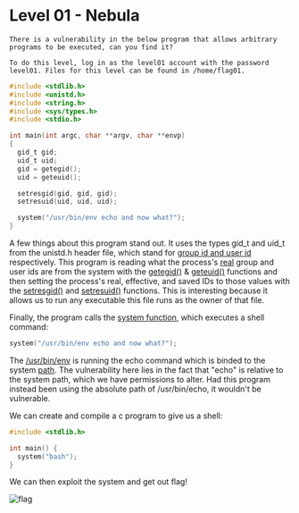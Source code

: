 # Level 01 - Nebula

```
There is a vulnerability in the below program that allows arbitrary programs to be executed, can you find it?

To do this level, log in as the level01 account with the password level01. Files for this level can be found in /home/flag01.
```

```c
#include <stdlib.h>
#include <unistd.h>
#include <string.h>
#include <sys/types.h>
#include <stdio.h>

int main(int argc, char **argv, char **envp)
{
  gid_t gid;
  uid_t uid;
  gid = getegid();
  uid = geteuid();

  setresgid(gid, gid, gid);
  setresuid(uid, uid, uid);

  system("/usr/bin/env echo and now what?");
}
```

A few things about this program stand out. It uses the types gid_t and uid_t from the unistd.h header file, which stand for [group id and user id](https://en.wikipedia.org/wiki/User_identifier) respectively. This program is reading what the process's [real](https://en.wikipedia.org/wiki/User_identifier#Process_attributes) group and user ids are from the system with the [getegid()](https://linux.die.net/man/2/getegid) & [geteuid()](https://linux.die.net/man/2/geteuid) functions and then setting the process's real, effective, and saved IDs to those values with the [setresgid()](https://linux.die.net/man/2/setresgid) and [setresuid()](https://linux.die.net/man/2/setresgid) functions. This is interesting because it allows us to run any executable this file runs as the owner of that file.

Finally, the program calls the [system function](https://linux.die.net/man/3/system), which executes a shell command:

```c
system("/usr/bin/env echo and now what?");
```

The [/usr/bin/env](https://en.wikipedia.org/wiki/Env) is running the echo command which is binded to the system [path](https://en.wikipedia.org/wiki/PATH_(variable)). The vulnerability here lies in the fact that "echo" is relative to the system path, which we have permissions to alter. Had this program instead been using the absolute path of /usr/bin/echo, it wouldn't be vulnerable.

We can create and compile a c program to give us a shell:

```c
#include <stdlib.h>

int main() {
  system("bash");
}
```

We can then exploit the system and get out flag!

![flag](/home/ahaquer/Repos/writeups/nebula/assets/level01-flag.png)